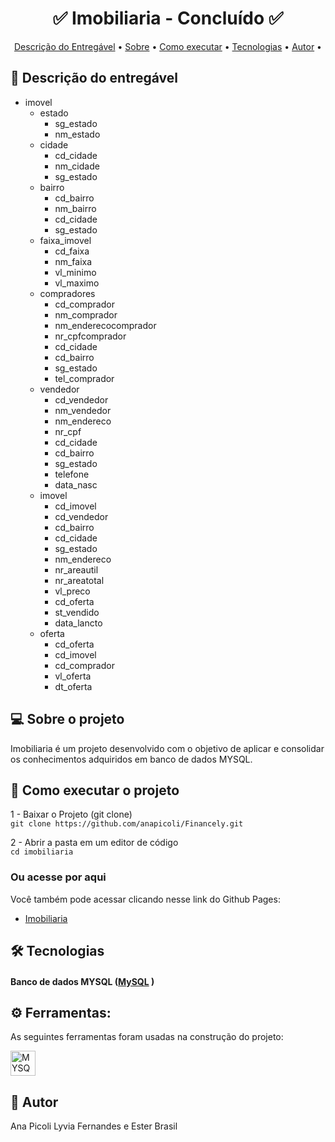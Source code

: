 
<!-- MODELO PROJETO FINALIZADO -->

<h1 align="center"> 
	  ✅ Imobiliaria - Concluído ✅
</h1>

<!-- ---------------------------------------------------------------------- -->

<!-- MODELO MENU DE NAVEGAÇÃO -->

<p align="center">
 <a href="#-descrição-do-entregável">Descrição do Entregável</a> •
 <a href="#-sobre-o-projeto">Sobre</a> •
 <a href="#-como-executar-o-projeto">Como executar</a> • 
 <a href="#-tecnologias">Tecnologias</a> • 
 <a href="#-autor">Autor</a> • 
</p>

<!-- ---------------------------------------------------------------------- -->

<!-- MODELO DE DESCRIÇÃO -->

## 📄 Descrição do entregável

<!-- EXEMPLO DE DESCRIÇÃO DE UM PROJETO: -->
- imovel
  - estado
    - sg_estado
    - nm_estado
  - cidade
    - cd_cidade
    - nm_cidade
    - sg_estado
  - bairro
    - cd_bairro
    - nm_bairro
    - cd_cidade
    - sg_estado
  - faixa_imovel
    - cd_faixa
    - nm_faixa
    - vl_minimo
    - vl_maximo
  - compradores
    - cd_comprador
    - nm_comprador
    - nm_enderecocomprador
    - nr_cpfcomprador
    - cd_cidade
    - cd_bairro
    - sg_estado
    - tel_comprador
  - vendedor
    - cd_vendedor
    - nm_vendedor
    - nm_endereco
    - nr_cpf
    - cd_cidade
    - cd_bairro
    - sg_estado
    - telefone
    - data_nasc
  - imovel
    - cd_imovel
    - cd_vendedor
    - cd_bairro
    - cd_cidade
    - sg_estado
    - nm_endereco
    - nr_areautil
    - nr_areatotal
    - vl_preco
    - cd_oferta
    - st_vendido
    - data_lancto
  - oferta
    - cd_oferta
    - cd_imovel
    - cd_comprador
    - vl_oferta
    - dt_oferta

<!-- MODELO DESCRIÇÃO SOBRE O PROJETO: -->

## 💻 Sobre o projeto

<!-- EXPLICA O MOTIVO DO PROJETO -->
Imobiliaria é um projeto desenvolvido com o objetivo de aplicar e consolidar os conhecimentos adquiridos em banco de dados MYSQL.


<!-- MODELO DE COMO EXECUTAR O PROJETO -->
## 🚀 Como executar o projeto
1 - Baixar o Projeto (git clone)  <br>
`git clone https://github.com/anapicoli/Financely.git`

2 - Abrir a pasta em um editor de código <br>
`cd imobiliaria`

### Ou acesse por aqui
Você também pode acessar clicando nesse link do Github Pages:

- [Imobiliaria](https://github.com/anapicoli/imobiliaria)

<!-- MODELO DE TECNOLOGIAS -->

## 🛠 Tecnologias

#### **Banco de dados MYSQL**  ([MySQL](https://img.shields.io/badge/-mysql-0D1117?style=for-the-badge&logo=mysql&labelColor=0D1117)&nbsp;)

## ⚙ Ferramentas: 

As seguintes ferramentas foram usadas na construção do projeto:

<div style="display: flex; gap: 10px; align-items: center; flex-wrap: wrap;">
  <img src="https://img.shields.io/badge/-mysql-0D1117?style=for-the-badge&logo=mysql&labelColor=0D1117" height="40" alt="MYSQL logo" />
</div>

<!-- MODELO DE AUTOR-->

## 🦸 Autor

Ana Picoli
Lyvia Fernandes e
Ester Brasil
 


